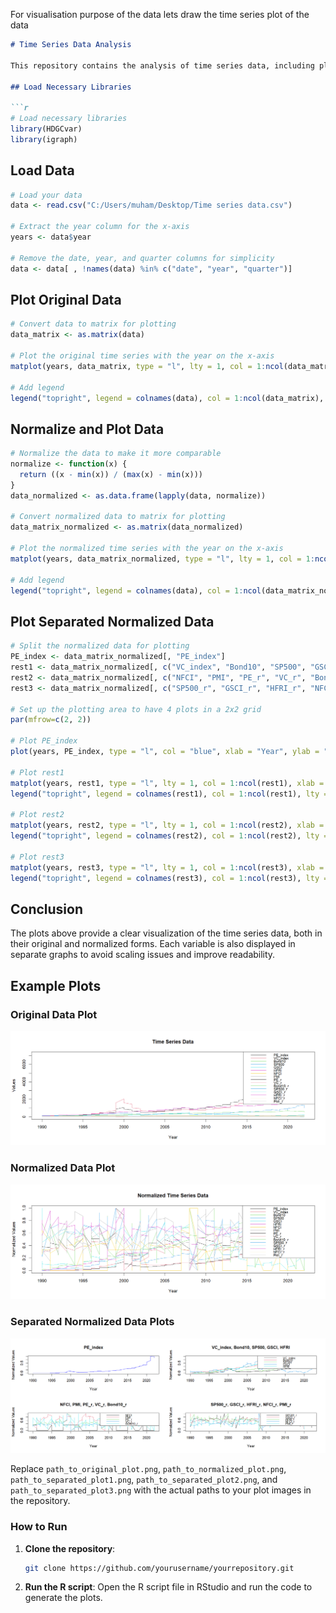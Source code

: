 For visualisation purpose of the data lets draw the time series plot of the data
```markdown
# Time Series Data Analysis

This repository contains the analysis of time series data, including plotting the original data, normalizing the data, and creating separate plots for better visualization.

## Load Necessary Libraries

```r
# Load necessary libraries
library(HDGCvar)
library(igraph)
```

## Load Data

```r
# Load your data
data <- read.csv("C:/Users/muham/Desktop/Time series data.csv")

# Extract the year column for the x-axis
years <- data$year

# Remove the date, year, and quarter columns for simplicity
data <- data[ , !names(data) %in% c("date", "year", "quarter")]
```

## Plot Original Data

```r
# Convert data to matrix for plotting
data_matrix <- as.matrix(data)

# Plot the original time series with the year on the x-axis
matplot(years, data_matrix, type = "l", lty = 1, col = 1:ncol(data_matrix), xlab = "Year", ylab = "Values", main = "Time Series Data")

# Add legend
legend("topright", legend = colnames(data), col = 1:ncol(data_matrix), lty = 1, cex = 0.8)
```

## Normalize and Plot Data

```r
# Normalize the data to make it more comparable
normalize <- function(x) {
  return ((x - min(x)) / (max(x) - min(x)))
}
data_normalized <- as.data.frame(lapply(data, normalize))

# Convert normalized data to matrix for plotting
data_matrix_normalized <- as.matrix(data_normalized)

# Plot the normalized time series with the year on the x-axis
matplot(years, data_matrix_normalized, type = "l", lty = 1, col = 1:ncol(data_matrix_normalized), xlab = "Year", ylab = "Normalized Values", main = "Normalized Time Series Data")

# Add legend
legend("topright", legend = colnames(data), col = 1:ncol(data_matrix_normalized), lty = 1, cex = 0.8)
```

## Plot Separated Normalized Data

```r
# Split the normalized data for plotting
PE_index <- data_matrix_normalized[, "PE_index"]
rest1 <- data_matrix_normalized[, c("VC_index", "Bond10", "SP500", "GSCI", "HFRI")]
rest2 <- data_matrix_normalized[, c("NFCI", "PMI", "PE_r", "VC_r", "Bond10_r")]
rest3 <- data_matrix_normalized[, c("SP500_r", "GSCI_r", "HFRI_r", "NFCI_r", "PMI_r")]

# Set up the plotting area to have 4 plots in a 2x2 grid
par(mfrow=c(2, 2))

# Plot PE_index
plot(years, PE_index, type = "l", col = "blue", xlab = "Year", ylab = "Normalized Values", main = "PE_index")

# Plot rest1
matplot(years, rest1, type = "l", lty = 1, col = 1:ncol(rest1), xlab = "Year", ylab = "Normalized Values", main = "VC_index, Bond10, SP500, GSCI, HFRI")
legend("topright", legend = colnames(rest1), col = 1:ncol(rest1), lty = 1, cex = 0.8)

# Plot rest2
matplot(years, rest2, type = "l", lty = 1, col = 1:ncol(rest2), xlab = "Year", ylab = "Normalized Values", main = "NFCI, PMI, PE_r, VC_r, Bond10_r")
legend("topright", legend = colnames(rest2), col = 1:ncol(rest2), lty = 1, cex = 0.8)

# Plot rest3
matplot(years, rest3, type = "l", lty = 1, col = 1:ncol(rest3), xlab = "Year", ylab = "Normalized Values", main = "SP500_r, GSCI_r, HFRI_r, NFCI_r, PMI_r")
legend("topright", legend = colnames(rest3), col = 1:ncol(rest3), lty = 1, cex = 0.8)
```

## Conclusion

The plots above provide a clear visualization of the time series data, both in their original and normalized forms. Each variable is also displayed in separate graphs to avoid scaling issues and improve readability.

## Example Plots

### Original Data Plot

![Original Data Plot](https://github.com/kgmikhdad/HDGCvar/blob/kgmikhdad-files/Rplot01.png)

### Normalized Data Plot

![Normalized Data Plot](https://github.com/kgmikhdad/HDGCvar/blob/kgmikhdad-files/Rplot02.png)

### Separated Normalized Data Plots

![Separated Normalized Data Plot 3](https://github.com/kgmikhdad/HDGCvar/blob/kgmikhdad-files/Rplot03.png)

Replace `path_to_original_plot.png`, `path_to_normalized_plot.png`, `path_to_separated_plot1.png`, `path_to_separated_plot2.png`, and `path_to_separated_plot3.png` with the actual paths to your plot images in the repository.

### How to Run

1. **Clone the repository**:
   ```sh
   git clone https://github.com/yourusername/yourrepository.git
   ```

2. **Run the R script**:
   Open the R script file in RStudio and run the code to generate the plots.
